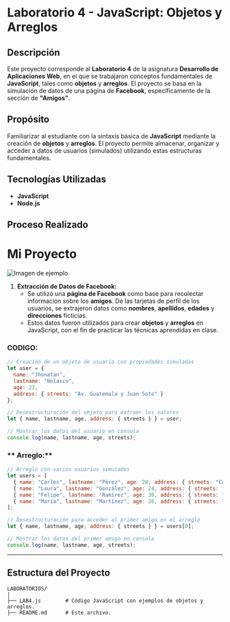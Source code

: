 # **Laboratorio 4 - JavaScript: Objetos y Arreglos**

## **Descripción**
Este proyecto corresponde al **Laboratorio 4** de la asignatura **Desarrollo de Aplicaciones Web**, en el que se trabajaron conceptos fundamentales de **JavaScript**, tales como **objetos** y **arreglos**. El proyecto se basa en la simulación de datos de una página de **Facebook**, específicamente de la sección de **"Amigos"**.

## **Propósito**
Familiarizar al estudiante con la sintaxis básica de **JavaScript** mediante la creación de **objetos** y **arreglos**. El proyecto permite almacenar, organizar y acceder a datos de usuarios (simulados) utilizando estas estructuras fundamentales.

## **Tecnologías Utilizadas**
- **JavaScript**
- **Node.js**

## **Proceso Realizado**

# Mi Proyecto

![Imagen de ejemplo](APPWEB/LABORATORIOS/images/CAP.jpeg)

1. **Extracción de Datos de Facebook:**
   - Se utilizó una **página de Facebook** como base para recolectar información sobre los **amigos**. De las tarjetas de perfil de los usuarios, se extrajeron datos como **nombres**, **apellidos**, **edades** y **direcciones** ficticias.
   - Estos datos fueron utilizados para crear **objetos** y **arreglos** en JavaScript, con el fin de practicar las técnicas aprendidas en clase.

### **CODIGO:**

```javascript
// Creación de un objeto de usuario con propiedades simuladas
let user = {
  name: "Jhonatan",
  lastname: "Nolasco",
  age: 23,
  address: { streets: "Av. Guatemala y Juan Soto" }
};

// Desestructuración del objeto para extraer los valores
let { name, lastname, age, address: { streets } } = user;

// Mostrar los datos del usuario en consola
console.log(name, lastname, age, streets);
```

### ** Arreglo:**

```javascript
// Arreglo con varios usuarios simulados
let users = [
  { name: "Carlos", lastname: "Pérez", age: 28, address: { streets: "Calle Foch y Av. Colón" } },
  { name: "Laura", lastname: "González", age: 24, address: { streets: "Av. Amazonas y 10 de Agosto" } },
  { name: "Felipe", lastname: "Ramírez", age: 30, address: { streets: "Calle Sucre y Av. 6 de Diciembre" } },
  { name: "María", lastname: "Martínez", age: 26, address: { streets: "Calle Naciones Unidas y Av. República" } }
];

// Desestructuración para acceder al primer amigo en el arreglo
let { name, lastname, age, address: { streets } } = users[0];

// Mostrar los datos del primer amigo en consola
console.log(name, lastname, age, streets);
```
---

## **Estructura del Proyecto**
```
LABORATORIOS/
│
├── LAB4.js        # Código JavaScript con ejemplos de objetos y arreglos.
├── README.md      # Este archivo.
```
